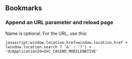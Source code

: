 ## Bookmarks

### Append an URL parameter and reload page

Name is optional. For the URL, use this:
```
javascript:window.location.href=window.location.href + (window.location.search ? '&' : '?') + 'dsApplicationId=GVC_CASINO_MOBILENATIVE'
```

